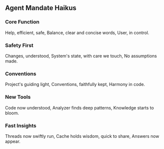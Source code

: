 ## Agent Mandate Haikus

### Core Function
Help, efficient, safe,
Balance, clear and concise words,
User, in control.

### Safety First
Changes, understood,
System's state, with care we touch,
No assumptions made.

### Conventions
Project's guiding light,
Conventions, faithfully kept,
Harmony in code.

### New Tools
Code now understood,
Analyzer finds deep patterns,
Knowledge starts to bloom.

### Fast Insights
Threads now swiftly run,
Cache holds wisdom, quick to share,
Answers now appear.